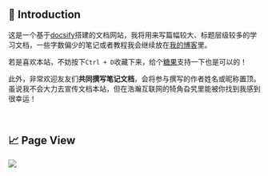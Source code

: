 ## 🌮 Introduction

这是一个基于[docsify](https://docsify.js.org/)搭建的文档网站，我将用来写篇幅较大、标题层级较多的学习文档，一些字数偏少的笔记或者教程我会继续放在[我的博客](https://dungeons.ac.cn/)里。

若是喜欢本站，不妨按下`Ctrl + D`收藏下来，给个[糖果](https://cdn.jsdelivr.net/gh/hassanblog/CDN@v20210405/img/payment.png)支持一下也是可以的！

此外，非常欢迎友友们**共同撰写笔记文档**，会将参与撰写的作者姓名或昵称置顶。虽说我不会大力去宣传文档本站，但在浩瀚互联网的犄角旮旯里能被你找到我感到很幸运！

<br>

## 📈 Page View

<img src="https://count.getloli.com/get/@CXY-document?theme=rule34">

<br><br>